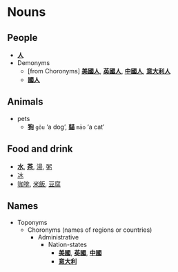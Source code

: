 # Nouns

## People

- **[人](人.md)**
- Demonyms
  - [from Choronyms] **[美國人](美國人.md)**, **[英國人](英國人.md)**, **[中國人](中國人.md)**, **[意大利人](意大利人.md)**
  - **[國人](國人.md)**

## Animals

- pets
  - **[狗](g/gou3.md)** `gǒu` ‘a dog’, **[貓](m/mao1.md)** `māo` ‘a cat’

## Food and drink

- **[水](水.md)**, **[茶](茶.md)**, [湯](湯.md), [粥](粥.md)
- [冰](冰.md)
- [咖啡](咖啡.md), [米飯](米飯.md), [豆腐](豆腐.md)

## Names

- Toponyms
  - Choronyms (names of regions or countries)
    - Administrative
      - Nation-states
        - **[美國](美國.md)**, **[英國](英國.md)**, **[中國](中國.md)**
        - **[意大利](意大利.md)**
